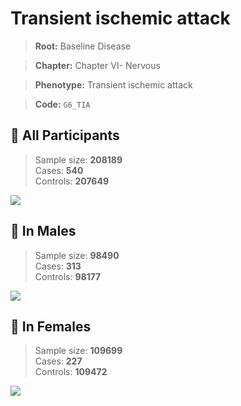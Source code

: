 # Transient ischemic attack

> **Root:** Baseline Disease  

> **Chapter:** Chapter VI- Nervous  

> **Phenotype:** Transient ischemic attack  

> **Code:** `G6_TIA`

## 🧪 All Participants  
> Sample size: **208189**  
> Cases: **540**  
> Controls: **207649**
<img src="/Disease/Figures/ALL/Baseline/G6_TIA.png"/>
<CsvTable src="/Disease/Data/ALL/Baseline/LG_G6_TIA.csv" label="🔍 View full results" />

## 👨 In Males  
> Sample size: **98490**  
> Cases: **313**  
> Controls: **98177**
<img src="/Disease/Figures/Male/Baseline/G6_TIA.png"/>
<CsvTable src="/Disease/Data/Male/Baseline/LG_G6_TIA.csv" label="🔍 View full results" />

## 👩 In Females  
> Sample size: **109699**  
> Cases: **227**  
> Controls: **109472**
<img src="/Disease/Figures/Female/Baseline/G6_TIA.png"/>
<CsvTable src="/Disease/Data/Female/Baseline/LG_G6_TIA.csv" label="🔍 View full results" />
